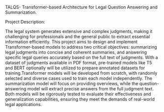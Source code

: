 TALQS- Transformer-based Architecture for Legal Question Answering and Summarization.


Project Description:

The legal system generates extensive and complex judgments, making it challenging for professionals and the general public to extract essential information efficiently. This project aims to design and implement Transformer-based models to address two critical objectives: summarizing legal judgments into concise and coherent summaries, and answering specific legal queries accurately based on the full text of judgments. With a dataset of judgments available in PDF format, pre-trained models like T5 and BERT optionally will be utilized to prepare annotated datasets for training.Transformer models will be developed from scratch, with randomly selected and diverse cases used to train each model independently. The summarization model will focus on providing overviews, while the question-answering model will extract precise answers from the full judgment text. Both models will be rigorously tested to evaluate their effectiveness and generalization capabilities, ensuring they meet the demands of real-world legal applications.